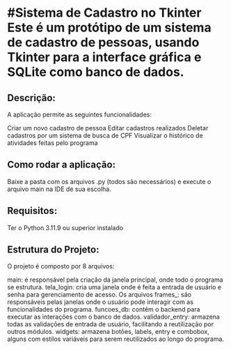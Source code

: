 #Sistema de Cadastro no Tkinter
Este é um protótipo de um sistema de cadastro de pessoas, usando Tkinter para a interface gráfica e SQLite como banco de dados.
=====================

Descrição:
-------------------------------------
A aplicação permite as seguintes funcionalidades:

Criar um novo cadastro de pessoa
Editar cadastros realizados
Deletar cadastros por um sistema de busca de CPF
Visualizar o histórico de atividades feitas pelo programa


Como rodar a aplicação:
-------------------------------------
Baixe a pasta com os arquivos .py (todos são necessários) e execute o arquivo main na IDE de sua escolha.

Requisitos:
-------------------------------------
Ter o Python 3.11.9 ou superior instalado

Estrutura do Projeto:
-------------------------------------
O projeto é composto por 8 arquivos:

main: é responsável pela criação da janela principal, onde todo o programa se estrutura.
tela_login: cria uma janela onde é feita a entrada de usuário e senha para gerenciamento de acesso.
Os arquivos frames_: são responsáveis pelas janelas onde o usuário pode interagir com as funcionalidades do programa.
funcoes_db: contém o backend para executar as interações com o banco de dados.
validador_entry: armazena todas as validações de entrada de usuário, facilitando a reutilização por outros módulos.
widgets: armazena botões, labels, entry e combobox, alguns com estilos variáveis para serem reutilizados ao longo do programa.
